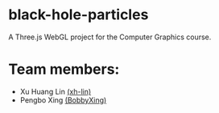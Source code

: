 # black-hole-particles
A Three.js WebGL project for the Computer Graphics course.

# Team members:
- Xu Huang Lin [(xh-lin)](https://github.com/xh-lin)
- Pengbo Xing [(BobbyXing)](https://github.com/BobbyXing)
